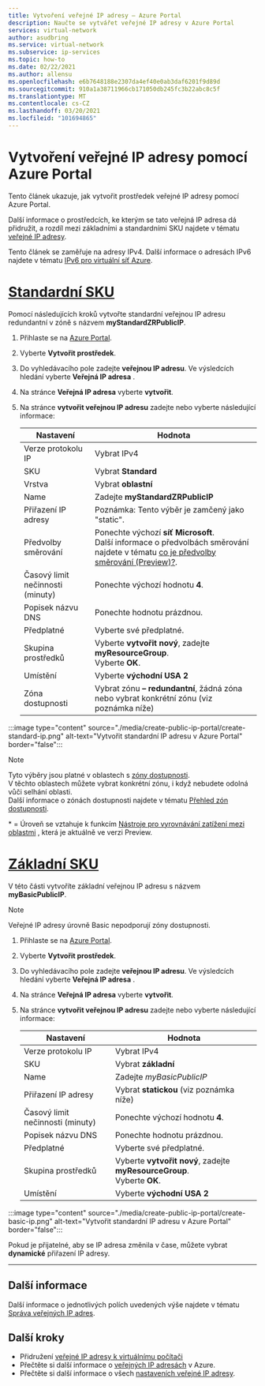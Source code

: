 ```yaml
---
title: Vytvoření veřejné IP adresy – Azure Portal
description: Naučte se vytvářet veřejné IP adresy v Azure Portal
services: virtual-network
author: asudbring
ms.service: virtual-network
ms.subservice: ip-services
ms.topic: how-to
ms.date: 02/22/2021
ms.author: allensu
ms.openlocfilehash: e6b7648188e2307da4ef40e0ab3daf6201f9d89d
ms.sourcegitcommit: 910a1a38711966cb171050db245fc3b22abc8c5f
ms.translationtype: MT
ms.contentlocale: cs-CZ
ms.lasthandoff: 03/20/2021
ms.locfileid: "101694865"
---
```

# <a name="create-a-public-ip-address-using-the-azure-portal"></a>Vytvoření veřejné IP adresy pomocí Azure Portal

Tento článek ukazuje, jak vytvořit prostředek veřejné IP adresy pomocí Azure Portal. 

Další informace o prostředcích, ke kterým se tato veřejná IP adresa dá přidružit, a rozdíl mezi základními a standardními SKU najdete v tématu [veřejné IP adresy](./public-ip-addresses.md). 

Tento článek se zaměřuje na adresy IPv4. Další informace o adresách IPv6 najdete v tématu [IPv6 pro virtuální síť Azure](./ipv6-overview.md).

# <a name="standard-sku"></a>[**Standardní SKU**](#tab/option-create-public-ip-standard-zones)

Pomocí následujících kroků vytvořte standardní veřejnou IP adresu redundantní v zóně s názvem **myStandardZRPublicIP**.

1. Přihlaste se na [Azure Portal](https://portal.azure.com/).
2. Vyberte **Vytvořit prostředek**. 
3. Do vyhledávacího pole zadejte **veřejnou IP adresu**. Ve výsledcích hledání vyberte **Veřejná IP adresa** .
4. Na stránce **Veřejná IP adresa** vyberte **vytvořit**.
5. Na stránce **vytvořit veřejnou IP adresu** zadejte nebo vyberte následující informace: 

    | Nastavení                 | Hodnota                       |
    | ---                     | ---                         |
    | Verze protokolu IP              | Vybrat IPv4                 |    
    | SKU                     | Vybrat **Standard**         |
    | Vrstva                   | Vybrat **oblastní**         |
    | Name                    | Zadejte **myStandardZRPublicIP**          |
    | Přiřazení IP adresy   | Poznámka: Tento výběr je zamčený jako "static".                                        |
    | Předvolby směrování      | Ponechte výchozí **síť Microsoft**. </br> Další informace o předvolbách směrování najdete v tématu [co je předvolby směrování (Preview)?](./routing-preference-overview.md). |
    | Časový limit nečinnosti (minuty)  | Ponechte výchozí hodnotu **4**.        |
    | Popisek názvu DNS          | Ponechte hodnotu prázdnou.    |
    | Předplatné            | Vyberte své předplatné.   |
    | Skupina prostředků          | Vyberte **vytvořit nový**, zadejte **myResourceGroup**. </br> Vyberte **OK**. |
    | Umístění                | Vyberte **východní USA 2**      |
    | Zóna dostupnosti       | Vybrat zónu **– redundantní**, žádná zóna nebo vybrat konkrétní zónu (viz poznámka níže) |

:::image type="content" source="./media/create-public-ip-portal/create-standard-ip.png" alt-text="Vytvořit standardní IP adresu v Azure Portal" border="false":::

> [!NOTE]
> Tyto výběry jsou platné v oblastech s [zóny dostupnosti](../availability-zones/az-overview.md?toc=%2fazure%2fvirtual-network%2ftoc.json#availability-zones). </br>
V těchto oblastech můžete vybrat konkrétní zónu, i když nebudete odolná vůči selhání oblasti. </br> Další informace o zónách dostupnosti najdete v tématu [Přehled zón dostupnosti](https://docs.microsoft.com/azure/availability-zones/az-overview).

\* = Úroveň se vztahuje k funkcím [Nástroje pro vyrovnávání zatížení mezi oblastmi](../load-balancer/cross-region-overview.md) , která je aktuálně ve verzi Preview.

# <a name="basic-sku"></a>[**Základní SKU**](#tab/option-create-public-ip-basic)

V této části vytvoříte základní veřejnou IP adresu s názvem **myBasicPublicIP**. 

> [!NOTE]
> Veřejné IP adresy úrovně Basic nepodporují zóny dostupnosti.

1. Přihlaste se na [Azure Portal](https://portal.azure.com/).
2. Vyberte **Vytvořit prostředek**. 
3. Do vyhledávacího pole zadejte **veřejnou IP adresu**. Ve výsledcích hledání vyberte **Veřejná IP adresa** .
4. Na stránce **Veřejná IP adresa** vyberte **vytvořit**.
5. Na stránce **vytvořit veřejnou IP adresu** zadejte nebo vyberte následující informace: 

    | Nastavení                 | Hodnota                       |
    | ---                     | ---                         |
    | Verze protokolu IP              | Vybrat IPv4                 |    
    | SKU                     | Vybrat **základní**         |
    | Name                    | Zadejte *myBasicPublicIP*          |
    | Přiřazení IP adresy   | Vybrat **statickou** (viz poznámka níže)                                     |
    | Časový limit nečinnosti (minuty)  | Ponechte výchozí hodnotu **4**.       |
    | Popisek názvu DNS          | Ponechte hodnotu prázdnou.    |
    | Předplatné            | Vyberte své předplatné.   |
    | Skupina prostředků          | Vyberte **vytvořit nový**, zadejte **myResourceGroup**. </br> Vyberte **OK**. |
    | Umístění                | Vyberte **východní USA 2**      |

:::image type="content" source="./media/create-public-ip-portal/create-basic-ip.png" alt-text="Vytvořit standardní IP adresu v Azure Portal" border="false":::

Pokud je přijatelné, aby se IP adresa změnila v čase, můžete vybrat **dynamické** přiřazení IP adresy.

---

## <a name="additional-information"></a>Další informace 

Další informace o jednotlivých polích uvedených výše najdete v tématu [Správa veřejných IP adres](./virtual-network-public-ip-address.md#create-a-public-ip-address).

## <a name="next-steps"></a>Další kroky
- Přidružení [veřejné IP adresy k virtuálnímu počítači](./associate-public-ip-address-vm.md#azure-portal)
- Přečtěte si další informace o [veřejných IP adresách](./public-ip-addresses.md#public-ip-addresses) v Azure.
- Přečtěte si další informace o všech [nastaveních veřejné IP adresy](virtual-network-public-ip-address.md#create-a-public-ip-address).